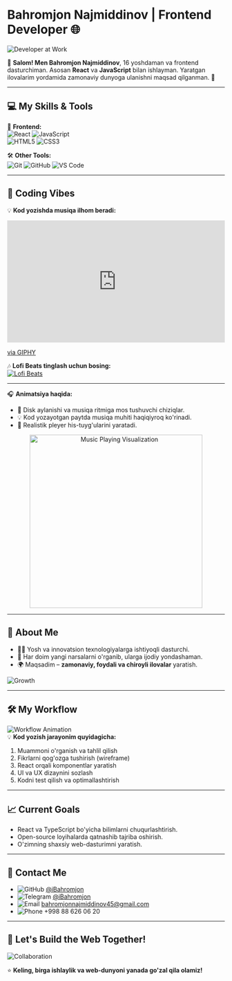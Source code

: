 # Bahromjon Najmiddinov | Frontend Developer 🌐

![Developer at Work](https://media.giphy.com/media/RbDKaczqWovIugyJmW/giphy.gif)

👋 **Salom! Men Bahromjon Najmiddinov**, 16 yoshdaman va frontend dasturchiman. Asosan **React** va **JavaScript** bilan ishlayman. Yaratgan ilovalarim yordamida zamonaviy dunyoga ulanishni maqsad qilganman. 🎯

---

## 💻 My Skills & Tools  
🎨 **Frontend:**  
![React](https://img.shields.io/badge/-React-61DAFB?style=for-the-badge&logo=react&logoColor=white)
![JavaScript](https://img.shields.io/badge/-JavaScript-F7DF1E?style=for-the-badge&logo=javascript&logoColor=black)  
![HTML5](https://img.shields.io/badge/-HTML5-E34F26?style=for-the-badge&logo=html5&logoColor=white)
![CSS3](https://img.shields.io/badge/-CSS3-1572B6?style=for-the-badge&logo=css3)

🛠 **Other Tools:**  
![Git](https://img.shields.io/badge/-Git-F05032?style=for-the-badge&logo=git&logoColor=white)
![GitHub](https://img.shields.io/badge/-GitHub-181717?style=for-the-badge&logo=github)
![VS Code](https://img.shields.io/badge/-VS%20Code-0078D4?style=for-the-badge&logo=visual-studio-code&logoColor=white)

---

## 🎵 Coding Vibes  

💡 **Kod yozishda musiqa ilhom beradi:**  

<div style="width:100%;height:0;padding-bottom:56%;position:relative;"><iframe src="https://giphy.com/embed/l3yvZ2JPAowBgYlOFJ" width="100%" height="100%" style="position:absolute" frameBorder="0" class="giphy-embed" allowFullScreen></iframe></div><p><a href="https://giphy.com/gifs/baxshop-bax-shop-music-l3yvZ2JPAowBgYlOFJ">via GIPHY</a></p>

🎶 **Lofi Beats tinglash uchun bosing:**  
[![Lofi Beats](https://img.shields.io/badge/Lofi%20Beats-Play-green?style=for-the-badge&logo=spotify)](https://open.spotify.com/playlist/37i9dQZF1DXcBWIGoYBM5M)

---

🎧 **Animatsiya haqida:**  
- 🎵 Disk aylanishi va musiqa ritmiga mos tushuvchi chiziqlar.  
- 💡 Kod yozayotgan paytda musiqa muhiti haqiqiyroq ko'rinadi.  
- 🚀 Realistik pleyer his-tuyg'ularini yaratadi.

<div align="center">  
  <img src="https://media.giphy.com/media/3o7abldj0b3rxrZUxW/giphy.gif" alt="Music Playing Visualization" width="400">  
</div>  

---

## 🌟 About Me  
- 👨‍💻 Yosh va innovatsion texnologiyalarga ishtiyoqli dasturchi.  
- 🚀 Har doim yangi narsalarni o'rganib, ularga ijodiy yondashaman.  
- 🌍 Maqsadim – **zamonaviy, foydali va chiroyli ilovalar** yaratish.  

![Growth](https://media.giphy.com/media/xT0xeJpnrWC4XWblEk/giphy.gif)

---

## 🛠 My Workflow  
![Workflow Animation](https://media.giphy.com/media/kH6CqYiquZawmU1HI6/giphy.gif)  
💡 **Kod yozish jarayonim quyidagicha:**  
1. Muammoni o'rganish va tahlil qilish  
2. Fikrlarni qog'ozga tushirish (wireframe)  
3. React orqali komponentlar yaratish  
4. UI va UX dizaynini sozlash  
5. Kodni test qilish va optimallashtirish  

---

## 📈 Current Goals  
- React va TypeScript bo'yicha bilimlarni chuqurlashtirish.  
- Open-source loyihalarda qatnashib tajriba oshirish.  
- O'zimning shaxsiy web-dasturimni yaratish.  

---

## 📩 Contact Me  
- ![GitHub](https://img.icons8.com/ios-glyphs/30/000000/github.png) [@iBahromjon](https://github.com/iBahromjon)  
- ![Telegram](https://img.icons8.com/color/30/000000/telegram-app.png) [@iBahromjon](https://t.me/iBahromjon)  
- ![Email](https://img.icons8.com/ios-filled/30/000000/email.png) bahromjonnajmiddinov45@gmail.com  
- ![Phone](https://img.icons8.com/ios-glyphs/30/000000/phone.png) +998 88 626 06 20  

---

## 🎯 Let's Build the Web Together!  
![Collaboration](https://media.giphy.com/media/xT9IgzoKnwFNmISR8I/giphy.gif)

⭐️ **Keling, birga ishlaylik va web-dunyoni yanada go'zal qila olamiz!**
